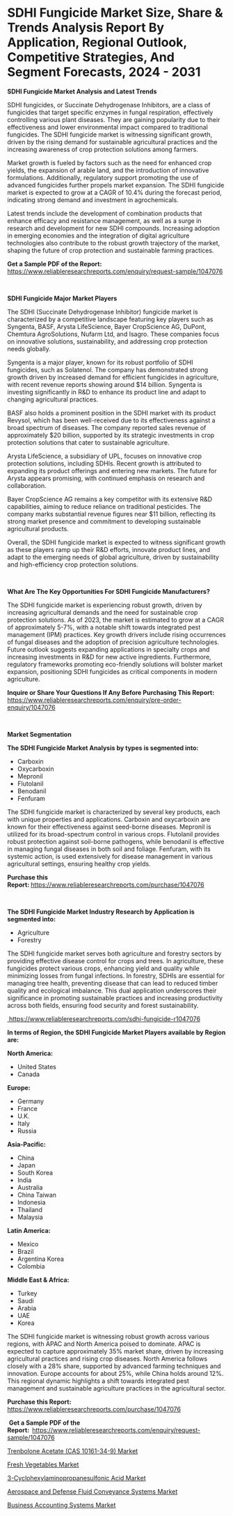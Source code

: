 <p><h1>SDHI Fungicide Market Size, Share & Trends Analysis Report By Application, Regional Outlook, Competitive Strategies, And Segment Forecasts, 2024 - 2031</h1></p><p><strong>SDHI Fungicide Market Analysis and Latest Trends</strong></p>
<p><p>SDHI fungicides, or Succinate Dehydrogenase Inhibitors, are a class of fungicides that target specific enzymes in fungal respiration, effectively controlling various plant diseases. They are gaining popularity due to their effectiveness and lower environmental impact compared to traditional fungicides. The SDHI fungicide market is witnessing significant growth, driven by the rising demand for sustainable agricultural practices and the increasing awareness of crop protection solutions among farmers.</p><p>Market growth is fueled by factors such as the need for enhanced crop yields, the expansion of arable land, and the introduction of innovative formulations. Additionally, regulatory support promoting the use of advanced fungicides further propels market expansion. The SDHI fungicide market is expected to grow at a CAGR of 10.4% during the forecast period, indicating strong demand and investment in agrochemicals.</p><p>Latest trends include the development of combination products that enhance efficacy and resistance management, as well as a surge in research and development for new SDHI compounds. Increasing adoption in emerging economies and the integration of digital agriculture technologies also contribute to the robust growth trajectory of the market, shaping the future of crop protection and sustainable farming practices.</p></p>
<p><strong>Get a Sample PDF of the Report:&nbsp;</strong> <a href="https://www.reliableresearchreports.com/enquiry/request-sample/1047076?utm_campaign=36&utm_medium=2&utm_source=Github&utm_content=ia&utm_term=06122024&utm_id=sdhi-fungicide">https://www.reliableresearchreports.com/enquiry/request-sample/1047076</a></p>
<p>&nbsp;</p>
<p><strong>SDHI Fungicide Major Market Players</strong></p>
<p><p>The SDHI (Succinate Dehydrogenase Inhibitor) fungicide market is characterized by a competitive landscape featuring key players such as Syngenta, BASF, Arysta LifeScience, Bayer CropScience AG, DuPont, Chemtura AgroSolutions, Nufarm Ltd, and Isagro. These companies focus on innovative solutions, sustainability, and addressing crop protection needs globally.</p><p>Syngenta is a major player, known for its robust portfolio of SDHI fungicides, such as Solatenol. The company has demonstrated strong growth driven by increased demand for efficient fungicides in agriculture, with recent revenue reports showing around $14 billion. Syngenta is investing significantly in R&D to enhance its product line and adapt to changing agricultural practices.</p><p>BASF also holds a prominent position in the SDHI market with its product Revysol, which has been well-received due to its effectiveness against a broad spectrum of diseases. The company reported sales revenue of approximately $20 billion, supported by its strategic investments in crop protection solutions that cater to sustainable agriculture.</p><p>Arysta LifeScience, a subsidiary of UPL, focuses on innovative crop protection solutions, including SDHIs. Recent growth is attributed to expanding its product offerings and entering new markets. The future for Arysta appears promising, with continued emphasis on research and collaboration.</p><p>Bayer CropScience AG remains a key competitor with its extensive R&D capabilities, aiming to reduce reliance on traditional pesticides. The company marks substantial revenue figures near $11 billion, reflecting its strong market presence and commitment to developing sustainable agricultural products.</p><p>Overall, the SDHI fungicide market is expected to witness significant growth as these players ramp up their R&D efforts, innovate product lines, and adapt to the emerging needs of global agriculture, driven by sustainability and high-efficiency crop protection solutions.</p></p>
<p>&nbsp;</p>
<p><strong>What Are The Key Opportunities For SDHI Fungicide Manufacturers?</strong></p>
<p><p>The SDHI fungicide market is experiencing robust growth, driven by increasing agricultural demands and the need for sustainable crop protection solutions. As of 2023, the market is estimated to grow at a CAGR of approximately 5-7%, with a notable shift towards integrated pest management (IPM) practices. Key growth drivers include rising occurrences of fungal diseases and the adoption of precision agriculture technologies. Future outlook suggests expanding applications in specialty crops and increasing investments in R&D for new active ingredients. Furthermore, regulatory frameworks promoting eco-friendly solutions will bolster market expansion, positioning SDHI fungicides as critical components in modern agriculture.</p></p>
<p><strong>Inquire or Share Your Questions If Any Before Purchasing This Report:</strong> <a href="https://www.reliableresearchreports.com/enquiry/pre-order-enquiry/1047076?utm_campaign=36&utm_medium=2&utm_source=Github&utm_content=ia&utm_term=06122024&utm_id=sdhi-fungicide">https://www.reliableresearchreports.com/enquiry/pre-order-enquiry/1047076</a></p>
<p>&nbsp;</p>
<p><strong>Market Segmentation</strong></p>
<p><strong>The SDHI Fungicide Market Analysis by types is segmented into:</strong></p>
<p><ul><li>Carboxin</li><li>Oxycarboxin</li><li>Mepronil</li><li>Flutolanil</li><li>Benodanil</li><li>Fenfuram</li></ul></p>
<p><p>The SDHI fungicide market is characterized by several key products, each with unique properties and applications. Carboxin and oxycarboxin are known for their effectiveness against seed-borne diseases. Mepronil is utilized for its broad-spectrum control in various crops. Flutolanil provides robust protection against soil-borne pathogens, while benodanil is effective in managing fungal diseases in both soil and foliage. Fenfuram, with its systemic action, is used extensively for disease management in various agricultural settings, ensuring healthy crop yields.</p></p>
<p><strong>Purchase this Report:&nbsp;</strong><a href="https://www.reliableresearchreports.com/purchase/1047076?utm_campaign=36&utm_medium=2&utm_source=Github&utm_content=ia&utm_term=06122024&utm_id=sdhi-fungicide">https://www.reliableresearchreports.com/purchase/1047076</a></p>
<p>&nbsp;</p>
<p><strong>The SDHI Fungicide Market Industry Research by Application is segmented into:</strong></p>
<p><ul><li>Agriculture</li><li>Forestry</li></ul></p>
<p><p>The SDHI fungicide market serves both agriculture and forestry sectors by providing effective disease control for crops and trees. In agriculture, these fungicides protect various crops, enhancing yield and quality while minimizing losses from fungal infections. In forestry, SDHIs are essential for managing tree health, preventing disease that can lead to reduced timber quality and ecological imbalance. This dual application underscores their significance in promoting sustainable practices and increasing productivity across both fields, ensuring food security and forest sustainability.</p></p>
<p><a href="https://www.reliableresearchreports.com/sdhi-fungicide-r1047076?utm_campaign=36&utm_medium=2&utm_source=Github&utm_content=ia&utm_term=06122024&utm_id=sdhi-fungicide">&nbsp;https://www.reliableresearchreports.com/sdhi-fungicide-r1047076</a></p>
<p><strong>In terms of Region, the SDHI Fungicide Market Players available by Region are:</strong></p>
<p>
    <p> <strong> North America: </strong>
        <ul>
            <li>United States</li>
            <li>Canada</li>
        </ul>
        </p> 
    <p> <strong> Europe: </strong>
        <ul>
            <li>Germany</li>
            <li>France</li>
            <li>U.K.</li>
            <li>Italy</li>
            <li>Russia</li>
        </ul>
        </p> 
    <p> <strong> Asia-Pacific: </strong>
        <ul>
            <li>China</li>
            <li>Japan</li>
            <li>South Korea</li>
            <li>India</li>
            <li>Australia</li>
            <li>China Taiwan</li>
            <li>Indonesia</li>
            <li>Thailand</li>
            <li>Malaysia</li>
        </ul>
        </p> 
    <p> <strong> Latin America: </strong>
        <ul>
            <li>Mexico</li>
            <li>Brazil</li>
            <li>Argentina Korea</li>
            <li>Colombia</li>
        </ul>
        </p> 
    <p> <strong> Middle East & Africa: </strong>
        <ul>
            <li>Turkey</li>
            <li>Saudi</li>
            <li>Arabia</li>
            <li>UAE</li>
            <li>Korea</li>
        </ul>
    </p>
    </p>
<p><p>The SDHI fungicide market is witnessing robust growth across various regions, with APAC and North America poised to dominate. APAC is expected to capture approximately 35% market share, driven by increasing agricultural practices and rising crop diseases. North America follows closely with a 28% share, supported by advanced farming techniques and innovation. Europe accounts for about 25%, while China holds around 12%. This regional dynamic highlights a shift towards integrated pest management and sustainable agriculture practices in the agricultural sector.</p></p>
<p><strong>Purchase this Report: </strong><a href="https://www.reliableresearchreports.com/purchase/1047076?utm_campaign=36&utm_medium=2&utm_source=Github&utm_content=ia&utm_term=06122024&utm_id=sdhi-fungicide">https://www.reliableresearchreports.com/purchase/1047076</a></p>
<p>&nbsp;<strong>Get a Sample PDF of the Report:&nbsp;&nbsp;</strong><a href="https://www.reliableresearchreports.com/enquiry/request-sample/1047076?utm_campaign=36&utm_medium=2&utm_source=Github&utm_content=ia&utm_term=06122024&utm_id=sdhi-fungicide">https://www.reliableresearchreports.com/enquiry/request-sample/1047076</a></p>
<p><strong></strong></p>
<p><p><a href="https://github.com/tamvrosiya/Market-Research-Report-List-6/blob/main/trenbolone-acetate-cas-10161-34-9-market.md?utm_campaign=36&utm_medium=2&utm_source=Github&utm_content=ia&utm_term=06122024&utm_id=sdhi-fungicide">Trenbolone Acetate (CAS 10161-34-9) Market</a></p><p><a href="https://www.linkedin.com/pulse/detailed-fresh-vegetables-market-trend-analysis-projected-vrore?utm_campaign=36&utm_medium=2&utm_source=Github&utm_content=ia&utm_term=06122024&utm_id=sdhi-fungicide">Fresh Vegetables Market</a></p><p><a href="https://issuu.com/reportprime-2/docs/3-cyclohexylaminopropanesulfonic-acid-market-size-?utm_campaign=36&utm_medium=2&utm_source=Github&utm_content=ia&utm_term=06122024&utm_id=sdhi-fungicide">3-Cyclohexylaminopropanesulfonic Acid Market</a></p><p><a href="https://github.com/SanjidaKhan901/Market-Research-Report-List-1/blob/main/aerospace-and-defense-fluid-conveyance-systems-market.md?utm_campaign=36&utm_medium=2&utm_source=Github&utm_content=ia&utm_term=06122024&utm_id=sdhi-fungicide">Aerospace and Defense Fluid Conveyance Systems Market</a></p><p><a href="https://www.linkedin.com/pulse/analyzing-business-accounting-systems-markets-size-share-trjre?utm_campaign=36&utm_medium=2&utm_source=Github&utm_content=ia&utm_term=06122024&utm_id=sdhi-fungicide">Business Accounting Systems Market</a></p></p>
